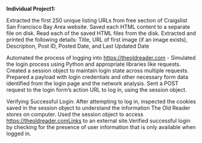 **Individual Project1:**

Extracted the first 250 unique listing URLs from free section of Craigslist San Francisco Bay Area website. Saved each HTML content to a separate file on disk. 
Read each of the saved HTML files from the disk. Extracted and printed the following details:
Title, URL of first image (if an image exists), Description, Post ID, Posted Date, and Last Updated Date

Automated the process of logging into https://theoldreader.com -
Simulated the login process using Python and appropriate libraries like requests. Created a session object to maintain login state across multiple requests.
Prepared a payload with login credentials and other necessary form data identified from the login page and the network analysis.
Sent a POST request to the login form’s action URL to log in, using the session object.

Verifying Successful Login: After attempting to log in, inspected the cookies saved in the session object to understand the information The Old Reader stores on computer.
Used the session object to access https://theoldreader.comLinks to an external site.Verified successful login by checking for the presence of user information that is only available when logged in.
